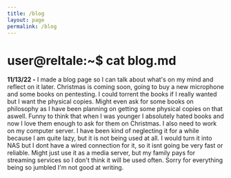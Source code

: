 ```yaml
---
title: /blog
layout: page
permalink: /blog
---
```


# user@reltale:~$ cat blog.md

**11/13/22 -** I made a blog page so I can talk about what's on my mind and reflect on it later. Christmas is coming soon, going to buy a new microphone and some books on pentesting. I could torrent the books if I really wanted but I want the physical copies. Might even ask for some books on philosophy as I have been planning on getting some physical copies on that aswell. Funny to think that when I was younger I absolutely hated books and now I love them enough to ask for them on Christmas. I also need to work on my computer server. I have been kind of neglecting it for a while because I am quite lazy, but it is not being used at all. I would turn it into NAS but I dont have a wired connection for it, so it isnt going be very fast or reliable. Might just use it as a media server, but my family pays for streaming services so I don't think it will be used often. Sorry for everything being so jumbled I'm not good at writing.